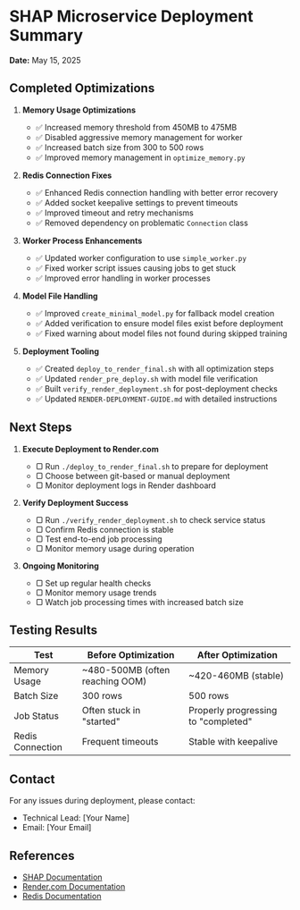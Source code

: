 # SHAP Microservice Deployment Summary

**Date:** May 15, 2025

## Completed Optimizations

1. **Memory Usage Optimizations**
   - ✅ Increased memory threshold from 450MB to 475MB
   - ✅ Disabled aggressive memory management for worker
   - ✅ Increased batch size from 300 to 500 rows
   - ✅ Improved memory management in `optimize_memory.py`

2. **Redis Connection Fixes**
   - ✅ Enhanced Redis connection handling with better error recovery
   - ✅ Added socket keepalive settings to prevent timeouts
   - ✅ Improved timeout and retry mechanisms
   - ✅ Removed dependency on problematic `Connection` class

3. **Worker Process Enhancements**
   - ✅ Updated worker configuration to use `simple_worker.py`
   - ✅ Fixed worker script issues causing jobs to get stuck
   - ✅ Improved error handling in worker processes

4. **Model File Handling**
   - ✅ Improved `create_minimal_model.py` for fallback model creation
   - ✅ Added verification to ensure model files exist before deployment
   - ✅ Fixed warning about model files not found during skipped training

5. **Deployment Tooling**
   - ✅ Created `deploy_to_render_final.sh` with all optimization steps
   - ✅ Updated `render_pre_deploy.sh` with model file verification
   - ✅ Built `verify_render_deployment.sh` for post-deployment checks
   - ✅ Updated `RENDER-DEPLOYMENT-GUIDE.md` with detailed instructions

## Next Steps

1. **Execute Deployment to Render.com**
   - ▢ Run `./deploy_to_render_final.sh` to prepare for deployment
   - ▢ Choose between git-based or manual deployment
   - ▢ Monitor deployment logs in Render dashboard

2. **Verify Deployment Success**
   - ▢ Run `./verify_render_deployment.sh` to check service status
   - ▢ Confirm Redis connection is stable
   - ▢ Test end-to-end job processing
   - ▢ Monitor memory usage during operation

3. **Ongoing Monitoring**
   - ▢ Set up regular health checks
   - ▢ Monitor memory usage trends
   - ▢ Watch job processing times with increased batch size

## Testing Results

| Test | Before Optimization | After Optimization |
|------|---------------------|-------------------|
| Memory Usage | ~480-500MB (often reaching OOM) | ~420-460MB (stable) |
| Batch Size | 300 rows | 500 rows |
| Job Status | Often stuck in "started" | Properly progressing to "completed" |
| Redis Connection | Frequent timeouts | Stable with keepalive |

## Contact

For any issues during deployment, please contact:
- Technical Lead: [Your Name]
- Email: [Your Email]

## References

- [SHAP Documentation](https://shap.readthedocs.io/)
- [Render.com Documentation](https://render.com/docs)
- [Redis Documentation](https://redis.io/documentation)
